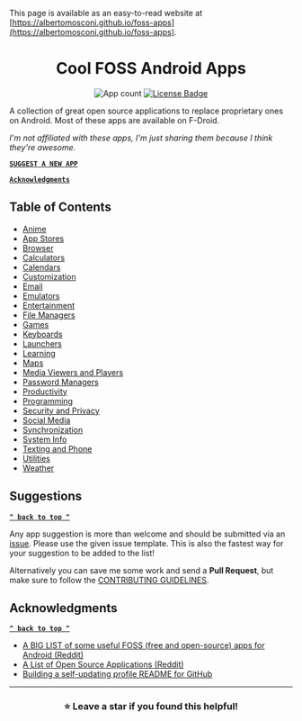 This page is available as an easy-to-read website at [https://albertomosconi.github.io/foss-apps](https://albertomosconi.github.io/foss-apps).

<h1 id="title" align="center">Cool FOSS Android Apps</h1>

<div align="center">
<p align="center">
<!-- apps-count starts -->
<img src="https://img.shields.io/badge/113-apps-red?style=for-the-badge" alt="App count"/>
<!-- apps-count ends -->
<a href="./LICENSE">
<img src="https://img.shields.io/github/license/albertomosconi/foss-apps?color=darkgreen&style=for-the-badge" alt="License Badge"/>
</a>
</p>
</div>

A collection of great open source applications to replace proprietary ones on Android. Most of these apps are available on F-Droid.

_I'm not affiliated with these apps, I'm just sharing them because I think they're awesome._

**[`SUGGEST A NEW APP`](#suggestions 'SUGGEST A NEW APP')**

**[`Acknowledgments`](#acknowledgments 'Acknowledgments')**

## Table of Contents

<!-- table-of-contents starts -->

- [Anime](categories/anime.md)
- [App Stores](categories/app-stores.md)
- [Browser](categories/browsers.md)
- [Calculators](categories/calculators.md)
- [Calendars](categories/calendars.md)
- [Customization](categories/customization.md)
- [Email](categories/email.md)
- [Emulators](categories/emulators.md)
- [Entertainment](categories/entertainment.md)
- [File Managers](categories/file-managers.md)
- [Games](categories/games.md)
- [Keyboards](categories/keyboards.md)
- [Launchers](categories/launchers.md)
- [Learning](categories/learning.md)
- [Maps](categories/maps.md)
- [Media Viewers and Players](categories/media-viewers-and-players.md)
- [Password Managers](categories/password-managers.md)
- [Productivity](categories/productivity.md)
- [Programming](categories/programming.md)
- [Security and Privacy](categories/security-and-privacy.md)
- [Social Media](categories/social-media.md)
- [Synchronization](categories/synchronization.md)
- [System Info](categories/system-info.md)
- [Texting and Phone](categories/texting-and-phone.md)
- [Utilities](categories/utilities.md)
- [Weather](categories/weather.md)
<!-- table-of-contents ends -->

## Suggestions

**[`^ back to top ^`](#title)**

Any app suggestion is more than welcome and should be submitted via an [issue](https://github.com/albertomosconi/foss-apps/issues/new?assignees=&labels=app+suggestion&template=app-suggestion.md&title= 'issue'). Please use the given issue template. This is also the fastest way for your suggestion to be added to the list!

Alternatively you can save me some work and send a **Pull Request**, but make sure to follow the [CONTRIBUTING GUIDELINES](https://github.com/albertomosconi/foss-apps/blob/main/CONTRIBUTING.md).

## Acknowledgments

**[`^ back to top ^`](#title)**

- [A BIG LIST of some useful FOSS (free and open-source) apps for Android (Reddit)](https://www.reddit.com/r/androidapps/comments/i7o6rp/a_big_list_of_some_useful_foss_free_and 'A BIG LIST of some useful FOSS (free and open-source) apps for Android (Reddit)')
- [A List of Open Source Applications (Reddit)](https://www.reddit.com/r/androidapps/comments/jhtvn4/a_list_of_open_source_applications/ 'A List of Open Source Applications (Reddit)')
- [Building a self-updating profile README for GitHub](https://simonwillison.net/2020/Jul/10/self-updating-profile-readme 'Building a self-updating profile README for GitHub')

---

<div align="center">
  
### ⭐ Leave a star if you found this helpful!

</div>
